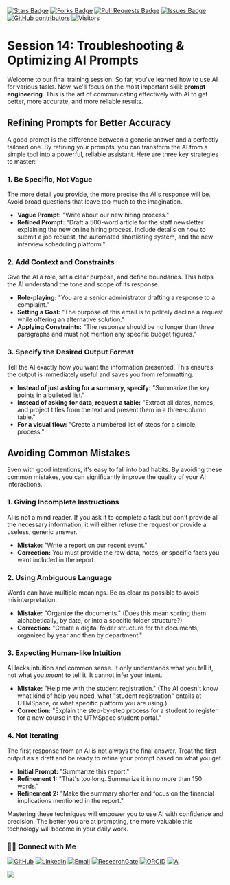 <a href="https://github.com/drshahizan/short-course/stargazers"><img src="https://img.shields.io/github/stars/drshahizan/short-course" alt="Stars Badge"/></a>
<a href="https://github.com/drshahizan/short-course/network/members"><img src="https://img.shields.io/github/forks/drshahizan/short-course" alt="Forks Badge"/></a>
<a href="https://github.com/drshahizan/short-course/pulls"><img src="https://img.shields.io/github/issues-pr/drshahizan/short-course" alt="Pull Requests Badge"/></a>
<a href="https://github.com/drshahizan/short-course"><img src="https://img.shields.io/github/issues/drshahizan/short-course" alt="Issues Badge"/></a>
<a href="https://github.com/drshahizan/short-course/graphs/contributors"><img alt="GitHub contributors" src="https://img.shields.io/github/contributors/drshahizan/short-course?color=2b9348"></a>
![Visitors](https://api.visitorbadge.io/api/visitors?path=https%3A%2F%2Fgithub.com%2Fdrshahizan%2Fshort-course&labelColor=%23d9e3f0&countColor=%23697689&style=flat)

# Session 14: Troubleshooting & Optimizing AI Prompts

Welcome to our final training session. So far, you've learned how to use AI for various tasks. Now, we'll focus on the most important skill: **prompt engineering**. This is the art of communicating effectively with AI to get better, more accurate, and more reliable results.

## Refining Prompts for Better Accuracy

A good prompt is the difference between a generic answer and a perfectly tailored one. By refining your prompts, you can transform the AI from a simple tool into a powerful, reliable assistant. Here are three key strategies to master:

### 1. Be Specific, Not Vague
The more detail you provide, the more precise the AI's response will be. Avoid broad questions that leave too much to the imagination.

* **Vague Prompt:** "Write about our new hiring process."
* **Refined Prompt:** "Draft a 500-word article for the staff newsletter explaining the new online hiring process. Include details on how to submit a job request, the automated shortlisting system, and the new interview scheduling platform."

### 2. Add Context and Constraints
Give the AI a role, set a clear purpose, and define boundaries. This helps the AI understand the tone and scope of its response.

* **Role-playing:** "You are a senior administrator drafting a response to a complaint."
* **Setting a Goal:** "The purpose of this email is to politely decline a request while offering an alternative solution."
* **Applying Constraints:** "The response should be no longer than three paragraphs and must not mention any specific budget figures."

### 3. Specify the Desired Output Format
Tell the AI exactly how you want the information presented. This ensures the output is immediately useful and saves you from reformatting.

* **Instead of just asking for a summary, specify:** "Summarize the key points in a bulleted list."
* **Instead of asking for data, request a table:** "Extract all dates, names, and project titles from the text and present them in a three-column table."
* **For a visual flow:** "Create a numbered list of steps for a simple process."


## Avoiding Common Mistakes

Even with good intentions, it's easy to fall into bad habits. By avoiding these common mistakes, you can significantly improve the quality of your AI interactions.

### 1. Giving Incomplete Instructions
AI is not a mind reader. If you ask it to complete a task but don't provide all the necessary information, it will either refuse the request or provide a useless, generic answer.

* **Mistake:** "Write a report on our recent event."
* **Correction:** You must provide the raw data, notes, or specific facts you want included in the report.

### 2. Using Ambiguous Language
Words can have multiple meanings. Be as clear as possible to avoid misinterpretation.

* **Mistake:** "Organize the documents." (Does this mean sorting them alphabetically, by date, or into a specific folder structure?)
* **Correction:** "Create a digital folder structure for the documents, organized by year and then by department."

### 3. Expecting Human-like Intuition
AI lacks intuition and common sense. It only understands what you tell it, not what you *meant* to tell it. It cannot infer your intent.

* **Mistake:** "Help me with the student registration." (The AI doesn't know what kind of help you need, what "student registration" entails at UTMSpace, or what specific platform you are using.)
* **Correction:** "Explain the step-by-step process for a student to register for a new course in the UTMSpace student portal."

### 4. Not Iterating
The first response from an AI is not always the final answer. Treat the first output as a draft and be ready to refine your prompt based on what you get.

* **Initial Prompt:** "Summarize this report."
* **Refinement 1:** "That's too long. Summarize it in no more than 150 words."
* **Refinement 2:** "Make the summary shorter and focus on the financial implications mentioned in the report."

Mastering these techniques will empower you to use AI with confidence and precision. The better you are at prompting, the more valuable this technology will become in your daily work.

### 🙌🏻 Connect with Me
<p align="left">
    <a href="https://github.com/drshahizan" target="_blank"><img alt="GitHub" src="https://img.shields.io/badge/-@drshahizan-181717?style=flat-square&logo=GitHub&logoColor=white"></a>
    <a href="https://www.linkedin.com/in/drshahizan" target="_blank"><img alt="LinkedIn" src="https://img.shields.io/badge/-drshahizan-blue?style=flat-square&logo=Linkedin&logoColor=white&link=https://www.linkedin.com/in/drshahizan/"></a>
    <a href="mailto:shahizan@utm.my" target="_blank"><img alt="Email" src="https://img.shields.io/badge/-shahizan@utm.my-c14438?style=flat-square&logo=Gmail&logoColor=white&link=mailto:shahizan@utm.my.com"></a>
    <a href="https://www.researchgate.net/profile/Mohd-Othman-28" target="_blank"><img alt="ResearchGate" src="https://img.shields.io/badge/-ResearchGate-00CCBB?style=flat-square&logo=ResearchGate&logoColor=white"></a>
    <a href="https://orcid.org/0000-0003-4261-1873" target="_blank"><img alt="ORCID" src="https://img.shields.io/badge/-ORCID-A6CE39?style=flat-square&logo=ORCID&logoColor=white"></a> 
 <a href="https://visitorbadge.io/status?path=https%3A%2F%2Fgithub.com%2Fdrshahizan" target="_blank"><img alt="A" src="https://api.visitorbadge.io/api/visitors?path=https%3A%2F%2Fgithub.com%2Fdrshahizan&labelColor=%23697689&countColor=%23555555&style=plastic"></a>
 
![](https://hit.yhype.me/github/profile?user_id=81284918)
</p>

